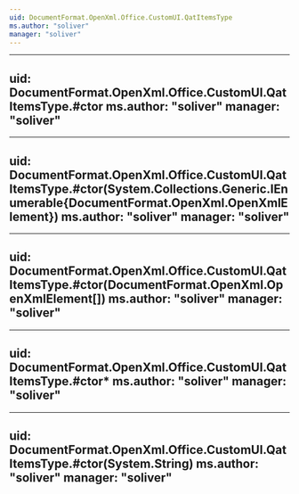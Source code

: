```yaml
---
uid: DocumentFormat.OpenXml.Office.CustomUI.QatItemsType
ms.author: "soliver"
manager: "soliver"
---
```


---
uid: DocumentFormat.OpenXml.Office.CustomUI.QatItemsType.#ctor
ms.author: "soliver"
manager: "soliver"
---

---
uid: DocumentFormat.OpenXml.Office.CustomUI.QatItemsType.#ctor(System.Collections.Generic.IEnumerable{DocumentFormat.OpenXml.OpenXmlElement})
ms.author: "soliver"
manager: "soliver"
---

---
uid: DocumentFormat.OpenXml.Office.CustomUI.QatItemsType.#ctor(DocumentFormat.OpenXml.OpenXmlElement[])
ms.author: "soliver"
manager: "soliver"
---

---
uid: DocumentFormat.OpenXml.Office.CustomUI.QatItemsType.#ctor*
ms.author: "soliver"
manager: "soliver"
---

---
uid: DocumentFormat.OpenXml.Office.CustomUI.QatItemsType.#ctor(System.String)
ms.author: "soliver"
manager: "soliver"
---
